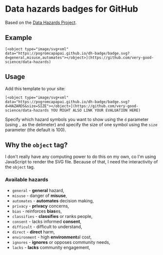 # Data hazards badges for GitHub

Based on the [Data Hazards Project](https://github.com/very-good-science/data-hazards).

## Example

[<object type="image/svg+xml" data="https://pogromcapapai.github.io/dh-badge/badge.svg?d=general,misuse,automates"></object>](https://github.com/very-good-science/data-hazards)

```
[<object type="image/svg+xml" data="https://pogromcapapai.github.io/dh-badge/badge.svg?d=general,misuse,automates"></object>](https://github.com/very-good-science/data-hazards)
```

## Usage

Add this template to your site:

```
[<object type="image/svg+xml" data="https://pogromcapapai.github.io/dh-badge/badge.svg?d=HAZARDS&size=SIZE"></object>](https://github.com/very-good-science/data-hazards YOU MIGHT ALSO LINK YOUR EVALUATION HERE)
``` 

Specify which hazard symbols you want to show using the `d` parameter (using `,` as the delimeter) and specify the size of one symbol using the `size` parameter (the default is 100).

## Why the `object` tag?

I don't really have any computing power to do this on my own, co I'm using JavaScript to render the SVG file. Because of that, I need the interactivity of the `object` tag.

### Available hazards

- `general` - **general** hazard,
- `misuse` - danger of **misuse**,
- `automates` - **automates** decision making,
- `privacy` - **privacy** concerns,
- `bias` - reinforces **bias**es,
- `classifies` - **classifies** or ranks people,
- `consent` - lacks informed **consent**,
- `difficult` - difficult to understand,
- `direct` - **direct** harm,
- `environment` - high **environment**al cost,
- `ignores` - **ignores** or opposes community needs,
- `lacks` - **lacks** community engagement,
